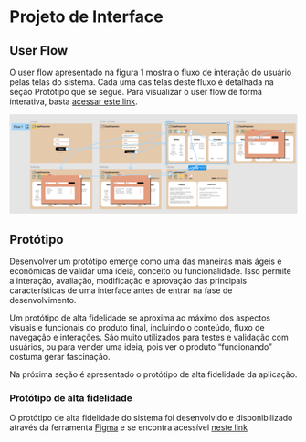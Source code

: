
# Projeto de Interface

## User Flow

O user flow apresentado na figura 1 mostra o fluxo de interação do usuário pelas telas do sistema. Cada uma das telas deste fluxo é detalhada na seção Protótipo que se segue. Para visualizar o user flow de forma interativa, basta [acessar este link](https://www.figma.com/proto/aWJlTrrAD3CDfvoTD1Nd9U/Guia-Financeiro?page-id=456%3A335&node-id=2814-149&scaling=scale-down&starting-point-node-id=2814%3A149&mode=design&t=G0CkIJD7Zlrvs97R-1).

![alt text for screen readers](./img/user_flow.png "Text to show on mouseover")

## Protótipo

Desenvolver um protótipo emerge como uma das maneiras mais ágeis e econômicas de validar uma ideia, conceito ou funcionalidade. Isso permite a interação, avaliação, modificação e aprovação das principais características de uma interface antes de entrar na fase de desenvolvimento.

Um protótipo de alta fidelidade se aproxima ao máximo dos aspectos visuais e funcionais do produto final, incluindo o conteúdo, fluxo de navegação e interações. São muito utilizados para testes e validação com usuários, ou para vender uma ideia, pois ver o produto “funcionando” costuma gerar fascinação.

Na próxima seção é apresentado o protótipo de alta fidelidade da aplicação.

### Protótipo de alta fidelidade

O protótipo de alta fidelidade do sistema foi desenvolvido e disponibilizado através da ferramenta [Figma](https://www.figma.com/) e se encontra acessível [neste link](https://www.figma.com/file/aWJlTrrAD3CDfvoTD1Nd9U/Guia-Financeiro?type=design&node-id=2832%3A535&mode=dev)
